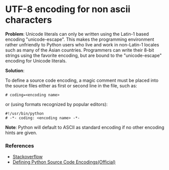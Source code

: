 # UTF-8 encoding for non ascii characters

**Problem**:  Unicode literals can only be written using the Latin-1 based encoding "unicode-escape". This makes the programming environment rather unfriendly to Python users who live and work in non-Latin-1 locales such as many of the Asian countries. Programmers can write their 8-bit strings using the favorite encoding, but are bound to the "unicode-escape" encoding for Unicode literals.

**Solution**: 

To define a source code encoding, a magic comment must be placed into the source files either as first or second line in the file, such as:

```
# coding=<encoding name>
```
or (using formats recognized by popular editors):

```
#!/usr/bin/python
# -*- coding: <encoding name> -*-
```

**Note**: Python will default to ASCII as standard encoding if no other encoding hints are given.

### References

* [Stackoverflow](https://stackoverflow.com/a/24221963/4411757)
* [Defining Python Source Code Encodings(Official)](https://www.python.org/dev/peps/pep-0263/#id8)